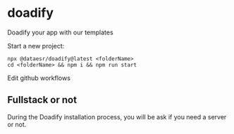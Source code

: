 # doadify
Doadify your app with our templates

Start a new project:

```
npx @dataesr/doadify@latest <folderName>
cd <folderName> && npm i && npm run start
```

Edit github workflows

## Fullstack or not

During the Doadify installation process, you will be ask if you need a server or not.